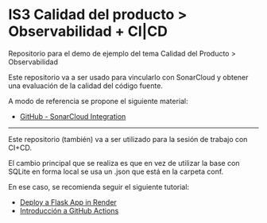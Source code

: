 # IS3 Calidad del producto > Observabilidad + CI|CD

Repositorio para el demo de ejemplo del tema Calidad del Producto > Observabilidad

Este repositorio va a ser usado para vincularlo con SonarCloud y obtener una evaluación de la calidad del código fuente.

A modo de referencia se propone el siguiente material:
* [GitHub - SonarCloud Integration](https://docs.sonarsource.com/sonarcloud/getting-started/github/)

---

Este repositorio (también) va a ser utilizado para la sesión de trabajo con CI+CD.

El cambio principal que se realiza es que en vez de utilizar la base con SQLite en forma local se usa un .json que está en la carpeta conf.

En ese caso, se recomienda seguir el siguiente tutorial:
* [Deploy a Flask App in Render](https://docs.render.com/deploy-flask)
* [Introducción a GitHub Actions](https://docs.github.com/es/actions/learn-github-actions/understanding-github-actions)